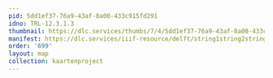 ```yaml
---
pid: 5dd1ef37-76a9-43af-8a00-433c915fd291
idno: TRL-12.3.1.3
thumbnail: https://dlc.services/thumbs/7/4/5dd1ef37-76a9-43af-8a00-433c915fd291/full/400,339/0/default.jpg
manifest: https://dlc.services/iiif-resource/delft/string1string2string3/kaartenproject-2007/TRL-12.3.1.3
order: '699'
layout: map
collection: kaartenproject
---
```

